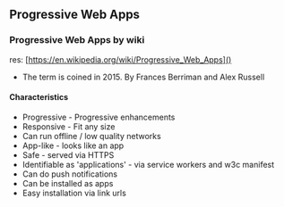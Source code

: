 ## Progressive Web Apps

### Progressive Web Apps by wiki
res: [https://en.wikipedia.org/wiki/Progressive_Web_Apps]()

* The term is coined in 2015. By Frances Berriman and Alex Russell

#### Characteristics

* Progressive - Progressive enhancements
* Responsive - Fit any size
* Can run offline / low quality networks
* App-like - looks like an app
* Safe - served via HTTPS
* Identifiable as 'applications' - via service workers and w3c manifest
* Can do push notifications
* Can be installed as apps
* Easy installation via link urls
